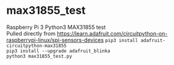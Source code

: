 # max31855_test
Raspberry Pi 3 Python3 MAX31855 test\
Pulled directly from https://learn.adafruit.com/circuitpython-on-raspberrypi-linux/spi-sensors-devices
`pip3 install adafruit-circuitpython-max31855`\
`pip3 install --upgrade adafruit_blinka`\
`python3 max31855_test.py`